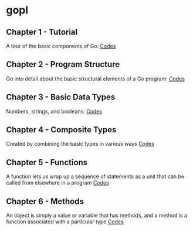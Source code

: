 # gopl

## Chapter 1 - Tutorial
A tour of the basic components of Go: [Codes](ch1/README.md)

## Chapter 2 - Program Structure
Go into detail about the basic structural elements of a Go program: [Codes](ch2/README.md)

## Chapter 3 - Basic Data Types
Numbers, strings, and booleans: [Codes](ch3/README.md)

## Chapter 4 - Composite Types
Created by combining the basic types in various ways [Codes](ch4/README.md)

## Chapter 5 - Functions
A function lets us wrap up a sequence of statements as a unit that can be called from elsewhere in a program [Codes](ch5/README.md)

## Chapter 6 - Methods
An object is simply a value or variable that has methods, and a method is a function associated with a particular type [Codes](ch6/README.md)